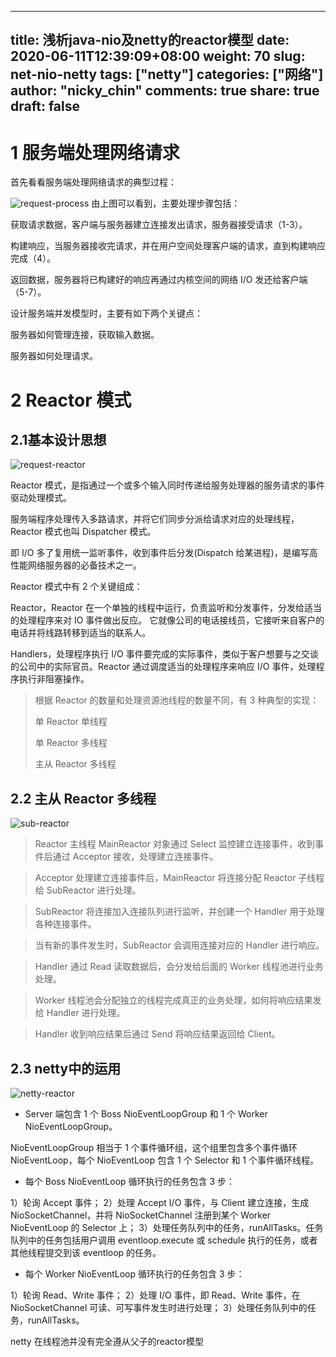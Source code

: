 
---
title: 浅析java-nio及netty的reactor模型
date: 2020-06-11T12:39:09+08:00
weight: 70
slug: net-nio-netty
tags: ["netty"]
categories: ["网络"]
author: "nicky_chin"
comments: true
share: true
draft: false
---

# 1 服务端处理网络请求
首先看看服务端处理网络请求的典型过程：

![request-process](/media/net-nio-netty/preview.jpg)
由上图可以看到，主要处理步骤包括： 

获取请求数据，客户端与服务器建立连接发出请求，服务器接受请求（1-3）。

构建响应，当服务器接收完请求，并在用户空间处理客户端的请求，直到构建响应完成（4）。

返回数据，服务器将已构建好的响应再通过内核空间的网络 I/O 发还给客户端（5-7）。

设计服务端并发模型时，主要有如下两个关键点： 

服务器如何管理连接，获取输入数据。

服务器如何处理请求。


# 2 Reactor 模式

## 2.1基本设计思想

![request-reactor](/media/net-nio-netty/reactor-base.jpeg)

Reactor 模式，是指通过一个或多个输入同时传递给服务处理器的服务请求的事件驱动处理模式。 

服务端程序处理传入多路请求，并将它们同步分派给请求对应的处理线程，Reactor 模式也叫 Dispatcher 模式。

即 I/O 多了复用统一监听事件，收到事件后分发(Dispatch 给某进程)，是编写高性能网络服务器的必备技术之一。

Reactor 模式中有 2 个关键组成：

Reactor，Reactor 在一个单独的线程中运行，负责监听和分发事件，分发给适当的处理程序来对 IO 事件做出反应。 它就像公司的电话接线员，它接听来自客户的电话并将线路转移到适当的联系人。

Handlers，处理程序执行 I/O 事件要完成的实际事件，类似于客户想要与之交谈的公司中的实际官员。Reactor 通过调度适当的处理程序来响应 I/O 事件，处理程序执行非阻塞操作。

> 根据 Reactor 的数量和处理资源池线程的数量不同，有 3 种典型的实现：
>
> 单 Reactor 单线程
>
> 单 Reactor 多线程
>
> 主从 Reactor 多线程

## 2.2 主从 Reactor 多线程

![sub-reactor](/media/net-nio-netty/sub-reactor.jpeg)

> Reactor 主线程 MainReactor 对象通过 Select 监控建立连接事件，收到事件后通过 Acceptor 接收，处理建立连接事件。

> Acceptor 处理建立连接事件后，MainReactor 将连接分配 Reactor 子线程给 SubReactor 进行处理。

> SubReactor 将连接加入连接队列进行监听，并创建一个 Handler 用于处理各种连接事件。

> 当有新的事件发生时，SubReactor 会调用连接对应的 Handler 进行响应。

> Handler 通过 Read 读取数据后，会分发给后面的 Worker 线程池进行业务处理。

> Worker 线程池会分配独立的线程完成真正的业务处理，如何将响应结果发给 Handler 进行处理。

> Handler 收到响应结果后通过 Send 将响应结果返回给 Client。


## 2.3 netty中的运用

![netty-reactor](/media/net-nio-netty/netty-process.png)


* Server 端包含 1 个 Boss NioEventLoopGroup 和 1 个 Worker NioEventLoopGroup。

NioEventLoopGroup 相当于 1 个事件循环组，这个组里包含多个事件循环 NioEventLoop，每个 NioEventLoop 包含 1 个 Selector 和 1 个事件循环线程。

* 每个 Boss NioEventLoop 循环执行的任务包含 3 步：

1）轮询 Accept 事件；
2）处理 Accept I/O 事件，与 Client 建立连接，生成 NioSocketChannel，并将 NioSocketChannel 注册到某个 Worker NioEventLoop 的 Selector 上；
3）处理任务队列中的任务，runAllTasks。任务队列中的任务包括用户调用 eventloop.execute 或 schedule 执行的任务，或者其他线程提交到该 eventloop 的任务。

* 每个 Worker NioEventLoop 循环执行的任务包含 3 步：

1）轮询 Read、Write 事件；
2）处理 I/O 事件，即 Read、Write 事件，在 NioSocketChannel 可读、可写事件发生时进行处理；
3）处理任务队列中的任务，runAllTasks。

netty 在线程池并没有完全遵从父子的reactor模型
